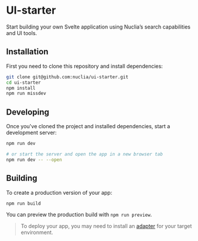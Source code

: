 # UI-starter

Start building your own Svelte application using Nuclia’s search capabilities and UI tools.

## Installation

First you need to clone this repository and install dependencies:

```bash
git clone git@github.com:nuclia/ui-starter.git
cd ui-starter
npm install
npm run missdev
```

## Developing

Once you've cloned the project and installed dependencies, start a development server:

```bash
npm run dev

# or start the server and open the app in a new browser tab
npm run dev -- --open
```

## Building

To create a production version of your app:

```bash
npm run build
```

You can preview the production build with `npm run preview`.

> To deploy your app, you may need to install an [adapter](https://kit.svelte.dev/docs/adapters) for your target environment.

